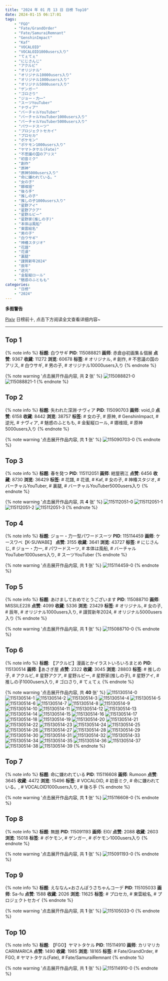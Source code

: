 ```yaml
---
title: "2024 年 01 月 13 日 日榜 Top10"
date: 2024-01-15 06:17:01
tags:
    - "FGO"
    - "Fate/GrandOrder"
    - "Fate/SamuraiRemnant"
    - "GenshinImpact"
    - "Kaf"
    - "VOCALOID"
    - "VOCALOID1000users入り"
    - "てぇてぇ"
    - "にじさんじ"
    - "アクルビ"
    - "オリジナル"
    - "オリジナル10000users入り"
    - "オリジナル1000users入り"
    - "オリジナル5000users入り"
    - "ゲンガー"
    - "ゴロさり"
    - "ジョー・力一"
    - "スーツYouTuber"
    - "ナヴィア"
    - "バーチャルYouTuber"
    - "バーチャルYouTuber1000users入り"
    - "バーチャルYouTuber5000users入り"
    - "パワードスーツ"
    - "プロジェクトセカイ"
    - "プロセカ"
    - "ポケモン"
    - "ポケモン1000users入り"
    - "ヤマトタケル(Fate)"
    - "不思議の国のアリス"
    - "初音ミク"
    - "創作"
    - "原神"
    - "原神5000users入り"
    - "命に嫌われている。"
    - "女の子"
    - "娜维娅"
    - "後ろ手"
    - "推しの子"
    - "推しの子1000users入り"
    - "星野アイ"
    - "星野アクア"
    - "星野ルビー"
    - "星野家(推しの子)"
    - "本体は風船"
    - "東雲絵名"
    - "男の子"
    - "白ウサギ"
    - "神椿スタジオ"
    - "花譜"
    - "花谱"
    - "裏腿"
    - "謹賀新年2024"
    - "辰年"
    - "逆光"
    - "金髪縦ロール"
    - "魅惑のふともも"
categories:
    - "日榜"
    - "2024"
---
```


<i class="fa fa-triangle-exclamation"></i>**多图警告**<i class="fa fa-triangle-exclamation"></i>

[Pixiv](https://www.pixiv.net/) 日榜前十, 点击下方阅读全文查看详细内容~

<!-- more -->

---

## Top 1

{% note info %}
**标题**: 白ウサギ
**PID**: 115088821 **画师**: 赤倉@初画集＆個展
**点赞**: 9367 **收藏**: 11272 **浏览**: 60678
**标签**: # オリジナル, # 創作, # 不思議の国のアリス, # 白ウサギ, # 男の子, # オリジナル10000users入り
{% endnote %}

{% note warning '点击展开作品内容, 共 **2** 张' %}
![115088821-0](https://i.pixiv.re/img-original/img/2024/01/12/00/00/51/115088821_p0.png)
![115088821-1](https://i.pixiv.re/img-original/img/2024/01/12/00/00/51/115088821_p1.png)
{% endnote %}

## Top 2

{% note info %}
**标题**: 失われた深淵·ナヴィア
**PID**: 115090703 **画师**: void_0
**点赞**: 6158 **收藏**: 8442 **浏览**: 38757
**标签**: # 女の子, # 原神, # GenshinImpact, # 逆光, # ナヴィア, # 魅惑のふともも, # 金髪縦ロール, # 娜维娅, # 原神5000users入り
{% endnote %}

{% note warning '点击展开作品内容, 共 **1** 张' %}
![115090703-0](https://i.pixiv.re/img-original/img/2024/01/12/01/05/16/115090703_p0.jpg)
{% endnote %}

## Top 3

{% note info %}
**标题**: 春を発つ
**PID**: 115112051 **画师**: 紺屋鴉江
**点赞**: 6456 **收藏**: 8730 **浏览**: 36429
**标签**: # 花譜, # 花谱, # Kaf, # 女の子, # 神椿スタジオ, # バーチャルYouTuber, # 裏腿, # バーチャルYouTuber5000users入り
{% endnote %}

{% note warning '点击展开作品内容, 共 **4** 张' %}
![115112051-0](https://i.pixiv.re/img-original/img/2024/01/12/22/44/06/115112051_p0.jpg)
![115112051-1](https://i.pixiv.re/img-original/img/2024/01/12/22/44/06/115112051_p1.jpg)
![115112051-2](https://i.pixiv.re/img-original/img/2024/01/12/22/44/06/115112051_p2.jpg)
![115112051-3](https://i.pixiv.re/img-original/img/2024/01/12/22/44/06/115112051_p3.jpg)
{% endnote %}

## Top 4

{% note info %}
**标题**: ジョー・力一型パワードスーツ
**PID**: 115114459 **画师**: ケースワベ【K-SUWABE】
**点赞**: 3155 **收藏**: 3641 **浏览**: 43727
**标签**: # にじさんじ, # ジョー・力一, # パワードスーツ, # 本体は風船, # バーチャルYouTuber1000users入り, # スーツYouTuber
{% endnote %}

{% note warning '点击展开作品内容, 共 **1** 张' %}
![115114459-0](https://i.pixiv.re/img-original/img/2024/01/13/00/01/16/115114459_p0.jpg)
{% endnote %}

## Top 5

{% note info %}
**标题**: あけましておめでとうございます
**PID**: 115088710 **画师**: MISSILE228
**点赞**: 4099 **收藏**: 5336 **浏览**: 23429
**标签**: # オリジナル, # 女の子, # 辰年, # オリジナル1000users入り, # 謹賀新年2024, # オリジナル5000users入り
{% endnote %}

{% note warning '点击展开作品内容, 共 **1** 张' %}
![115088710-0](https://i.pixiv.re/img-original/img/2024/01/12/00/00/19/115088710_p0.jpg)
{% endnote %}

## Top 6

{% note info %}
**标题**: 【アクルビ】漫画とかイラストいろいろまとめ
**PID**: 115130514 **画师**: 🍼あさぎ屋
**点赞**: 2322 **收藏**: 3045 **浏览**: 28803
**标签**: # 推しの子, # アクルビ, # 星野アクア, # 星野ルビー, # 星野家(推しの子), # 星野アイ, # 推しの子1000users入り, # ゴロさり, # てぇてぇ
{% endnote %}

{% note warning '点击展开作品内容, 共 **40** 张' %}
![115130514-0](https://i.pixiv.re/img-original/img/2024/01/13/16/19/58/115130514_p0.jpg)
![115130514-1](https://i.pixiv.re/img-original/img/2024/01/13/16/19/58/115130514_p1.jpg)
![115130514-2](https://i.pixiv.re/img-original/img/2024/01/13/16/19/58/115130514_p2.jpg)
![115130514-3](https://i.pixiv.re/img-original/img/2024/01/13/16/19/58/115130514_p3.jpg)
![115130514-4](https://i.pixiv.re/img-original/img/2024/01/13/16/19/58/115130514_p4.jpg)
![115130514-5](https://i.pixiv.re/img-original/img/2024/01/13/16/19/58/115130514_p5.jpg)
![115130514-6](https://i.pixiv.re/img-original/img/2024/01/13/16/19/58/115130514_p6.jpg)
![115130514-7](https://i.pixiv.re/img-original/img/2024/01/13/16/19/58/115130514_p7.jpg)
![115130514-8](https://i.pixiv.re/img-original/img/2024/01/13/16/19/58/115130514_p8.jpg)
![115130514-9](https://i.pixiv.re/img-original/img/2024/01/13/16/19/58/115130514_p9.jpg)
![115130514-10](https://i.pixiv.re/img-original/img/2024/01/13/16/19/58/115130514_p10.jpg)
![115130514-11](https://i.pixiv.re/img-original/img/2024/01/13/16/19/58/115130514_p11.jpg)
![115130514-12](https://i.pixiv.re/img-original/img/2024/01/13/16/19/58/115130514_p12.jpg)
![115130514-13](https://i.pixiv.re/img-original/img/2024/01/13/16/19/58/115130514_p13.jpg)
![115130514-14](https://i.pixiv.re/img-original/img/2024/01/13/16/19/58/115130514_p14.jpg)
![115130514-15](https://i.pixiv.re/img-original/img/2024/01/13/16/19/58/115130514_p15.jpg)
![115130514-16](https://i.pixiv.re/img-original/img/2024/01/13/16/19/58/115130514_p16.jpg)
![115130514-17](https://i.pixiv.re/img-original/img/2024/01/13/16/19/58/115130514_p17.jpg)
![115130514-18](https://i.pixiv.re/img-original/img/2024/01/13/16/19/58/115130514_p18.jpg)
![115130514-19](https://i.pixiv.re/img-original/img/2024/01/13/16/19/58/115130514_p19.jpg)
![115130514-20](https://i.pixiv.re/img-original/img/2024/01/13/16/19/58/115130514_p20.jpg)
![115130514-21](https://i.pixiv.re/img-original/img/2024/01/13/16/19/58/115130514_p21.jpg)
![115130514-22](https://i.pixiv.re/img-original/img/2024/01/13/16/19/58/115130514_p22.jpg)
![115130514-23](https://i.pixiv.re/img-original/img/2024/01/13/16/19/58/115130514_p23.jpg)
![115130514-24](https://i.pixiv.re/img-original/img/2024/01/13/16/19/58/115130514_p24.jpg)
![115130514-25](https://i.pixiv.re/img-original/img/2024/01/13/16/19/58/115130514_p25.jpg)
![115130514-26](https://i.pixiv.re/img-original/img/2024/01/13/16/19/58/115130514_p26.jpg)
![115130514-27](https://i.pixiv.re/img-original/img/2024/01/13/16/19/58/115130514_p27.jpg)
![115130514-28](https://i.pixiv.re/img-original/img/2024/01/13/16/19/58/115130514_p28.jpg)
![115130514-29](https://i.pixiv.re/img-original/img/2024/01/13/16/19/58/115130514_p29.jpg)
![115130514-30](https://i.pixiv.re/img-original/img/2024/01/13/16/19/58/115130514_p30.jpg)
![115130514-31](https://i.pixiv.re/img-original/img/2024/01/13/16/19/58/115130514_p31.jpg)
![115130514-32](https://i.pixiv.re/img-original/img/2024/01/13/16/19/58/115130514_p32.jpg)
![115130514-33](https://i.pixiv.re/img-original/img/2024/01/13/16/19/58/115130514_p33.jpg)
![115130514-34](https://i.pixiv.re/img-original/img/2024/01/13/16/19/58/115130514_p34.jpg)
![115130514-35](https://i.pixiv.re/img-original/img/2024/01/13/16/19/58/115130514_p35.jpg)
![115130514-36](https://i.pixiv.re/img-original/img/2024/01/13/16/19/58/115130514_p36.jpg)
![115130514-37](https://i.pixiv.re/img-original/img/2024/01/13/16/19/58/115130514_p37.jpg)
![115130514-38](https://i.pixiv.re/img-original/img/2024/01/13/16/19/58/115130514_p38.jpg)
![115130514-39](https://i.pixiv.re/img-original/img/2024/01/13/16/19/58/115130514_p39.jpg)
{% endnote %}

## Top 7

{% note info %}
**标题**: 命に嫌われている
**PID**: 115116608 **画师**: Rumoon
**点赞**: 3645 **收藏**: 4472 **浏览**: 15496
**标签**: # VOCALOID, # 初音ミク, # 命に嫌われている。, # VOCALOID1000users入り, # 後ろ手
{% endnote %}

{% note warning '点击展开作品内容, 共 **1** 张' %}
![115116608-0](https://i.pixiv.re/img-original/img/2024/01/13/01/09/45/115116608_p0.jpg)
{% endnote %}

## Top 8

{% note info %}
**标题**: 無題
**PID**: 115091193 **画师**: El0/
**点赞**: 2088 **收藏**: 2603 **浏览**: 15018
**标签**: # ポケモン, # ゲンガー, # ポケモン1000users入り
{% endnote %}

{% note warning '点击展开作品内容, 共 **1** 张' %}
![115091193-0](https://i.pixiv.re/img-original/img/2024/01/12/01/29/58/115091193_p0.jpg)
{% endnote %}

## Top 9

{% note info %}
**标题**: えななん×おさんぽうさちゃんコーデ
**PID**: 115105033 **画师**: Sa-fu
**点赞**: 1588 **收藏**: 2026 **浏览**: 11625
**标签**: # プロセカ, # 東雲絵名, # プロジェクトセカイ
{% endnote %}

{% note warning '点击展开作品内容, 共 **1** 张' %}
![115105033-0](https://i.pixiv.re/img-original/img/2024/01/12/18/28/58/115105033_p0.jpg)
{% endnote %}

## Top 10

{% note info %}
**标题**: 【FGO】ヤマトタケル
**PID**: 115114910 **画师**: カリマリカCARIMARICA
**点赞**: 1490 **收藏**: 1985 **浏览**: 18165
**标签**: # Fate/GrandOrder, # FGO, # ヤマトタケル(Fate), # Fate/SamuraiRemnant
{% endnote %}

{% note warning '点击展开作品内容, 共 **1** 张' %}
![115114910-0](https://i.pixiv.re/img-original/img/2024/01/13/00/10/02/115114910_p0.jpg)
{% endnote %}
